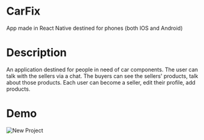 # CarFix
App made in React Native destined for phones (both IOS and Android)

# Description
An application destined for people in need of car components. The user can talk with the sellers via a chat.
The buyers can see the sellers' products, talk about those products. 
Each user can become a seller, edit their profile, add products.
 
# Demo
![New Project](https://github.com/user-attachments/assets/9f410c3b-9ae1-47d6-b4e1-3a500e60fdcb)
